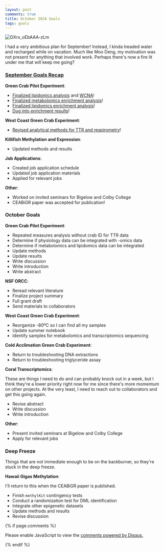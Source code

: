 ```yaml
---
layout: post
comments: true
title: October 2024 Goals
tags: goals
---
```


![GXrx_oEbAAA-zLm](https://github.com/user-attachments/assets/3029742a-19c0-46ca-817e-70405ba38875)

I had a very ambitious plan for September! Instead, I kinda treaded water and recharged while on vacation. Much like Moo Deng, my motivation was not present for anything that involved work. Perhaps there's now a fire lit under me that will keep me going?

### [September Goals Recap](https://yaaminiv.github.io/September-2024-Goals/)

**Green Crab Pilot Experiment**:

- [Finalized lipidomics analysis](https://yaaminiv.github.io/Green-Crab-Experiment-Part32/) and [WCNA](https://yaaminiv.github.io/Green-Crab-Experiment-Part33/)!
- [Finalized metabolomics enrichment analysis](https://yaaminiv.github.io/Green-Crab-Experiment-Part36/)!
- [Finalized lipidomics enrichment analysis](https://yaaminiv.github.io/Green-Crab-Experiment-Part35/)!
- [Dug into enrichment results](https://yaaminiv.github.io/Green-Crab-Experiment-Part37/)!

**West Coast Green Crab Experiment**:

- [Revised analytical methods for TTR and respirometry](https://yaaminiv.github.io/Green-Crab-Experiment-2023-Part57/)!

**Killifish Methylation and Expression**:

- Updated methods and results

**Job Applications**:

- Created job application schedule
- Updated job application materials
- Applied for relevant jobs

**Other**:

- Worked on invited seminars for Bigelow and Colby College
- CEABiGR paper was accepted for publication!

### October Goals

**Green Crab Pilot Experiment**:

- Repeated measures analysis without crab ID for TTR data
- Determine if physiology data can be integrated with -omics data
- Determine if metabolomics and lipidomics data can be integrated
- Update methods
- Update results
- Write discussion
- Write introduction
- Write abstract

**NSF ORCC**:

- Reread relevant literature
- Finalize project summary
- Full grant draft
- Send materials to collaborators

**West Coast Green Crab Experiment**:

- Reorganize -80ºC so I can find all my samples
- Update summer notebook
- Identify samples for metabolomics and transcriptomics sequencing

**Cold Acclimation Green Crab Experiment**:

- Return to troubleshooting DNA extractions
- Return to troubleshooting triglyceride assay

**Coral Transcriptomics**:

These are things I need to do and can probably knock out in a week, but I think they're a lower priority right now for me since there's more momentum on other projects. At the very least, I need to reach out to collaborators and get this going again.

- Revise abstract
- Write discussion
- Write introduction

**Other**:

- Present invited seminars at Bigelow and Colby College
- Apply for relevant jobs

### Deep Freeze

Things that are not immediate enough to be on the backburner, so they're stuck in the deep freeze.

**Hawaii Gigas Methylation**:

I'll return to this when the CEABiGR paper is published.

- Finish `methylKit` contingency tests
- Conduct a randomization test for DML identification
- Integrate other epigenetic datasets
- Update methods and results
- Revise discussion

{% if page.comments %}

<div id="disqus_thread"></div>
<script>

/**
*  RECOMMENDED CONFIGURATION VARIABLES: EDIT AND UNCOMMENT THE SECTION BELOW TO INSERT DYNAMIC VALUES FROM YOUR PLATFORM OR CMS.
*  LEARN WHY DEFINING THESE VARIABLES IS IMPORTANT: https://disqus.com/admin/universalcode/#configuration-variables*/
/*
var disqus_config = function () {
this.page.url = PAGE_URL;  // Replace PAGE_URL with your page's canonical URL variable
this.page.identifier = PAGE_IDENTIFIER; // Replace PAGE_IDENTIFIER with your page's unique identifier variable
};
*/
(function() { // DON'T EDIT BELOW THIS LINE
var d = document, s = d.createElement('script');
s.src = 'https://the-responsible-grad-student.disqus.com/embed.js';
s.setAttribute('data-timestamp', +new Date());
(d.head || d.body).appendChild(s);
})();
</script>
<noscript>Please enable JavaScript to view the <a href="https://disqus.com/?ref_noscript">comments powered by Disqus.</a></noscript>

{% endif %}

<script id="dsq-count-scr" src="//the-responsible-grad-student.disqus.com/count.js" async></script>
